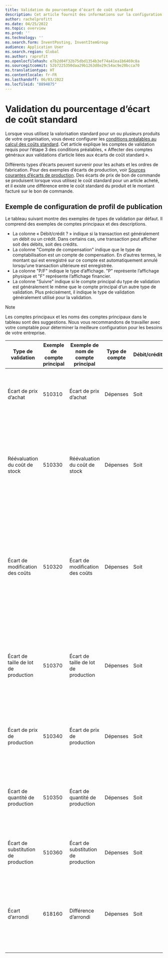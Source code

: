 ```yaml
---
title: Validation du pourcentage d’écart de coût standard
description: Cet article fournit des informations sur la configuration des profils de validation pour le coût standard.
author: rachelprofitt
ms.date: 04/25/2022
ms.topic: overview
ms.prod: ''
ms.technology: ''
ms.search.form: InventPosting, InventItemGroup
audience: Application User
ms.search.region: Global
ms.author: raprofit
ms.openlocfilehash: e7b2d04f32b75dbd1354b3ef74a41ea1b6469c8a
ms.sourcegitcommit: 52b7225350daa29b1263d8e29c54ac9e20bcca70
ms.translationtype: HT
ms.contentlocale: fr-FR
ms.lasthandoff: 06/03/2022
ms.locfileid: "8894875"
---
```

# <a name="standard-cost-variance-posting"></a>Validation du pourcentage d’écart de coût standard

Lorsque vous utilisez la valorisation standard pour un ou plusieurs produits de votre organisation, vous devez configurer les [conditions préalables au calcul des coûts standard](/supply-chain/cost-management/prerequisites-standard-costs.md). Cet article explique les comptes de validation requis pour l’étape 3 des conditions préalables, « Affecter des comptes généraux aux validations d’article liées aux écarts de coût standard ».

Différents types d’écarts peuvent survenir pour les achats et les ordres de fabrication. Pour des exemples d’écarts de production, voir [Sources courantes d’écarts de production](/supply-chain/cost-management/common-sources-of-production-variances.md). Des écarts de prix de bon de commande se produisent lorsque vous utilisez le coût standard pour un article acheté, et il existe une différence entre le coût standard du produit et le montant facturé sur le bon de commande.

## <a name="sample-posting-profile-configuration"></a>Exemple de configuration de profil de publication

Le tableau suivant montre des exemples de types de validation par défaut. Il comprend des exemples de comptes principaux et des descriptions.

- La colonne « Débit/crédit ? » indique si la transaction est généralement un débit ou un crédit. Dans certains cas, une transaction peut afficher soit des débits, soit des crédits.
- La colonne "Compte de compensation" indique que le type de comptabilisation est un compte de compensation. En d’autres termes, le montant qui est enregistré sur ce compte est automatiquement annulé lorsqu’une transaction ultérieure est enregistrée.
- La colonne "P/F" indique le type d’affichage. "P" représente l’affichage physique et "F" représente l’affichage financier.
- La colonne "Suivre" indique si le compte principal du type de validation est généralement le même que le compte principal d’un autre type de validation. Plus précisément, il indique le type de validation généralement utilisé pour la validation.

> [!NOTE]
> Les comptes principaux et les noms des comptes principaux dans le tableau sont des suggestions. Nous vous recommandons de travailler avec votre comptable pour déterminer la meilleure configuration pour les besoins de votre entreprise.

| Type de validation | Exemple de compte principal | Exemple de nom de compte principal | Type de compte | Débit/crédit ? | Compte de compensation | P/F | Suivre | Description |
|--------------|----------------------|---------------------------|--------------|---------------|------------------|-----|--------|-------------|
| Écart de prix d’achat | 510310 | Écart de prix d’achat | Dépenses | Soit | N° | V | Non applicable | Ce compte est utilisé lorsqu’il existe un écart entre le prix d’achat et le coût standard d’un bon de commande. |
| Réévaluation du coût de stock | 510330 | Réévaluation du coût de stock | Dépenses | Soit | N° | V | Non applicable | Ce compte est utilisé lorsqu’une nouvelle version d’évaluation des coûts est activée pour un article de coût standard afin de réévaluer le stock disponible. |
| Écart de modification des coûts | 510320 | Écart de modification des coûts | Dépenses | Soit | N° | V | Non applicable | Ce compte est utilisé lorsqu’il existe une différence de coûts standard entre les sites, ou lorsqu’un article est retourné et qu’il y a un changement entre le coût standard d’origine et le coût standard actuel d’un produit. |
| Écart de taille de lot de production | 510370 | Écart de taille de lot de production | Dépenses | Soit | N° | V | Non applicable | Ce compte est utilisé lorsqu’il existe des différences entre la base de calcul de la nomenclature (BOM) et la quantité réelle pour le calcul du coût de l’ordre de fabrication. |
| Écart de prix de production | 510340 | Écart de prix de production | Dépenses | Soit | N° | V | Non applicable | Ce compte est utilisé lorsqu’il existe des différences de prix entre le coût estimé et le coût réel d’un ordre de fabrication. |
| Écart de quantité de production | 510350 | Écart de quantité de production | Dépenses | Soit | N° | V | Non applicable | Ce compte est utilisé lorsqu’il existe des différences de quantité entre le coût estimé et les coûts réels d’un ordre de fabrication. |
| Écart de substitution de production | 510360 | Écart de substitution de production | Dépenses | Soit | N° | V | Non applicable | Ce compte est utilisé lorsqu’il y a une consommation inattendue sur un ordre de fabrication. |
| Écart d’arrondi | 618160 | Différence d’arrondi | Dépenses | Soit | N° | V | Non applicable | Ce compte est utilisé lorsqu’il existe une différence d’arrondi lorsque les coûts de production sont calculés à partir des coûts standard. |
